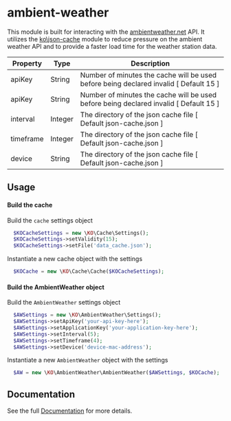 # ambient-weather

This module is built for interacting with the [ambientweather.net](http://ambientweather.net) API. It utilizes the [ko\json-cache](https://github.com/peledies/ko-json-cache) module to reduce pressure on the ambient weather API and to provide a faster load time for the weather station data.

| Property | Type | Description |
| -------- | ---- | ----------- |
| apiKey | String | Number of minutes the cache will be used before being declared invalid [ Default 15 ]|
| apiKey | String | Number of minutes the cache will be used before being declared invalid [ Default 15 ]|
| interval | Integer | The directory of the json cache file [ Default json-cache.json ]
| timeframe | Integer | The directory of the json cache file [ Default json-cache.json ]
| device | String | The directory of the json cache file [ Default json-cache.json ]


## Usage

#### Build the cache
Build the `cache` settings object
```php
  $KOCacheSettings = new \KO\Cache\Settings();
  $KOCacheSettings->setValidity(15);
  $KOCacheSettings->setFile('data_cache.json');
```

Instantiate a new cache object with the settings
```php
  $KOCache = new \KO\Cache\Cache($KOCacheSettings);
```

#### Build the AmbientWeather object
Build the `AmbientWeather` settings object
```php
  $AWSettings = new \KO\AmbientWeather\Settings();
  $AWSettings->setApiKey('your-api-key-here');
  $AWSettings->setApplicationKey('your-application-key-here');
  $AWSettings->setInterval(5);
  $AWSettings->setTimeframe(4);
  $AWSettings->setDevice('device-mac-address');
```

Instantiate a new `AmbientWeather` object with the settings
```php
  $AW = new \KO\AmbientWeather\AmbientWeather($AWSettings, $KOCache);
```

## Documentation

See the full [Documentation](http://ko.karnsonline.com/ambient-weather) for more details.